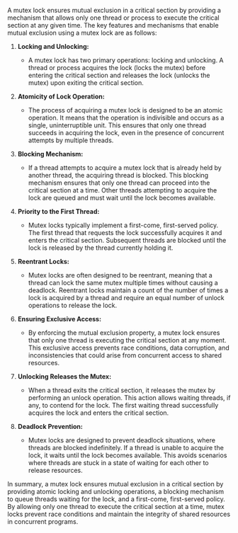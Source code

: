 A mutex lock ensures mutual exclusion in a critical section by providing a mechanism that allows only one thread or process to execute the critical section at any given time. The key features and mechanisms that enable mutual exclusion using a mutex lock are as follows:

1. **Locking and Unlocking:**
   - A mutex lock has two primary operations: locking and unlocking. A thread or process acquires the lock (locks the mutex) before entering the critical section and releases the lock (unlocks the mutex) upon exiting the critical section.

2. **Atomicity of Lock Operation:**
   - The process of acquiring a mutex lock is designed to be an atomic operation. It means that the operation is indivisible and occurs as a single, uninterruptible unit. This ensures that only one thread succeeds in acquiring the lock, even in the presence of concurrent attempts by multiple threads.

3. **Blocking Mechanism:**
   - If a thread attempts to acquire a mutex lock that is already held by another thread, the acquiring thread is blocked. This blocking mechanism ensures that only one thread can proceed into the critical section at a time. Other threads attempting to acquire the lock are queued and must wait until the lock becomes available.

4. **Priority to the First Thread:**
   - Mutex locks typically implement a first-come, first-served policy. The first thread that requests the lock successfully acquires it and enters the critical section. Subsequent threads are blocked until the lock is released by the thread currently holding it.

5. **Reentrant Locks:**
   - Mutex locks are often designed to be reentrant, meaning that a thread can lock the same mutex multiple times without causing a deadlock. Reentrant locks maintain a count of the number of times a lock is acquired by a thread and require an equal number of unlock operations to release the lock.

6. **Ensuring Exclusive Access:**
   - By enforcing the mutual exclusion property, a mutex lock ensures that only one thread is executing the critical section at any moment. This exclusive access prevents race conditions, data corruption, and inconsistencies that could arise from concurrent access to shared resources.

7. **Unlocking Releases the Mutex:**
   - When a thread exits the critical section, it releases the mutex by performing an unlock operation. This action allows waiting threads, if any, to contend for the lock. The first waiting thread successfully acquires the lock and enters the critical section.

8. **Deadlock Prevention:**
   - Mutex locks are designed to prevent deadlock situations, where threads are blocked indefinitely. If a thread is unable to acquire the lock, it waits until the lock becomes available. This avoids scenarios where threads are stuck in a state of waiting for each other to release resources.

In summary, a mutex lock ensures mutual exclusion in a critical section by providing atomic locking and unlocking operations, a blocking mechanism to queue threads waiting for the lock, and a first-come, first-served policy. By allowing only one thread to execute the critical section at a time, mutex locks prevent race conditions and maintain the integrity of shared resources in concurrent programs.
